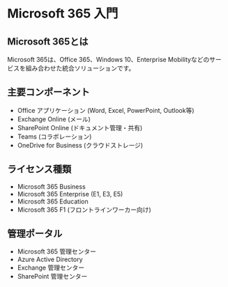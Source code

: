 # Microsoft 365 入門

## Microsoft 365とは

Microsoft 365は、Office 365、Windows 10、Enterprise Mobilityなどのサービスを組み合わせた統合ソリューションです。

## 主要コンポーネント

- Office アプリケーション (Word, Excel, PowerPoint, Outlook等)
- Exchange Online (メール)
- SharePoint Online (ドキュメント管理・共有)
- Teams (コラボレーション)
- OneDrive for Business (クラウドストレージ)

## ライセンス種類

- Microsoft 365 Business
- Microsoft 365 Enterprise (E1, E3, E5)
- Microsoft 365 Education
- Microsoft 365 F1 (フロントラインワーカー向け)

## 管理ポータル

- Microsoft 365 管理センター
- Azure Active Directory
- Exchange 管理センター
- SharePoint 管理センター